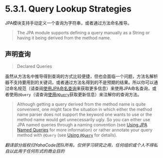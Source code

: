 # 5.3.1. Query Lookup Strategies

JPA模块支持手动定义一个查询为字符串，或者通过方法命名推导。

> The JPA module supports defining a query manually as a String or having it being derived from the method name.

## 声明查询

> Declared Queries

虽然从方法名中推导得到查询的方式比较便捷，但也会面临一个问题，方法名解析器不支持要用到的关键词，或者通过方法名得到的不是预期的结果。所以你可以通过命名规范（请查阅[使用JPA命名查询](https://docs.spring.io/spring-data/jpa/docs/2.1.1.RELEASE/reference/html/#jpa.query-methods.named-queries)来获取更多信息）来使用JPA命名查询，或者使用`@Query`（请查询[使用`@Query`](https://docs.spring.io/spring-data/jpa/docs/2.1.1.RELEASE/reference/html/#jpa.query-methods.at-query)获取更新信息）来注解你的查询方法。

> Although getting a query derived from the method name is quite convenient, one might face the situation in which either the method name parser does not support the keyword one wants to use or the method name would get unnecessarily ugly. So you can either use JPA named queries through a naming convention (see [Using JPA Named Queries](https://docs.spring.io/spring-data/jpa/docs/2.1.1.RELEASE/reference/html/#jpa.query-methods.named-queries) for more information) or rather annotate your query method with `@Query` (see [Using `@Query`](https://docs.spring.io/spring-data/jpa/docs/2.1.1.RELEASE/reference/html/#jpa.query-methods.at-query) for details).

*翻译部分版权归YahaCode团队所有。仅供学习研究之用，任何组织或个人不得私自以此用于任何形式的商业目的*